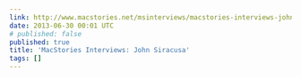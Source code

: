 ```yaml
---
link: http://www.macstories.net/msinterviews/macstories-interviews-john-siracusa/
date: 2013-06-30 00:01 UTC
# published: false
published: true
title: 'MacStories Interviews: John Siracusa'
tags: []
---
```



